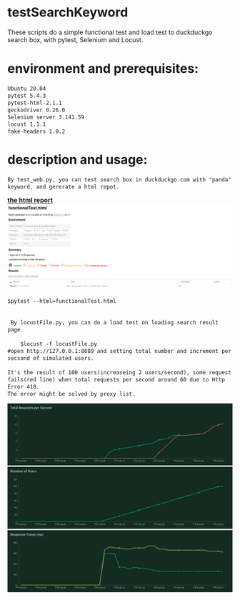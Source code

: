 # testSearchKeyword
These scripts do a simple functional test and load test to duckduckgo search box, with pytest, Selenium and Locust.



# environment and prerequisites:
	
	Ubuntu 20.04 
	pytest 5.4.3
	pytest-html-2.1.1
	geckodriver 0.26.0
	Selenium server 3.141.59
	locust 1.1.1
 	fake-headers 1.0.2


# description and usage:

    By test_web.py, you can test search box in duckduckgo.com with "panda" keyword, and gererate a html repot.
 **[the html report](https://github.com/k-eeer/testSearchKeyword/blob/master/output/functionalTest.html)**
 ![](https://github.com/k-eeer/testSearchKeyword/blob/master/output/functionalTest.png)
	
	$pytest --html=functionalTest.html

    
     By locustFile.py, you can do a load test on loading search result page.
    
    	$locust -f locustFile.py
	#open http://127.0.0.1:8089 and setting total number and increment per secsond of simulated users.
	
    It's the result of 100 users(increaseing 2 users/second), some request fails(red line) when total requests per second around 60 due to Http Error 418.
    The error might be solved by proxy list.
    
![](https://github.com/k-eeer/testSearchKeyword/blob/master/output/totalRequestsPerSecond.png)
![](https://github.com/k-eeer/testSearchKeyword/blob/master/output/numberOfUsers.png)
![](https://github.com/k-eeer/testSearchKeyword/blob/master/output/responseTimes(ms).png)


   
